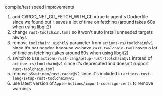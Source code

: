 compile/test speed improvements

1. add CARGO_NET_GIT_FETCH_WITH_CLI=true to agent's Dockerfile since we found out it
    saves a lot of time on fetching (around takes 60s when using libgit2)
2. change `rust-toolchain.toml` so it won't auto install unneeded targets always
3. remove `toolchain: nightly` parameter from `actions-rs/toolchain@v1` since it's
    not needed because we have `rust-toolchain.toml`
    saves a lot of time on fetching (takes around 60s when using libgit2)
4. switch to use `actions-rust-lang/setup-rust-toolchain@v1` instead of `actions-rs/toolchain@v1` 
    since it's deprecated and doesn't support `rust-toolchain.toml`
5. remove s`Swatinem/rust-cache@v2` since it's included in `actions-rust-lang/setup-rust-toolchain@v1`
6. use latest version of `Apple-Actions/import-codesign-certs` to remove warnings